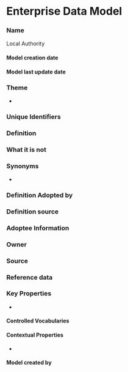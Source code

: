 # Enterprise Data Model
### Name
Local Authority

#### Model creation date

#### Model last update date

### Theme
*   

### Unique Identifiers

### Definition

### What it is not

### Synonyms
*
### Definition Adopted by

### Definition source

### Adoptee Information

### Owner

### Source

### Reference data

### Key Properties
*
#### Controlled Vocabularies

#### Contextual Properties
*
#### Model created by
